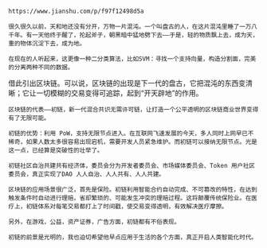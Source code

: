                                          https://www.jianshu.com/p/f97f12498d5a
	
	很久很久以前，天和地还没有分开，万物一片混沌。一个叫盘古的人，在这片混沌里睡了一万八千年。有一天他终于醒了，抡起斧子，朝黑暗中猛地劈下去——于是，轻的物质飘上去，成为天，重的物体沉淀下去，成为地。

    在现在的人听起来，这更像一种二分类算法，比如SVM：寻找一个支持向量，构造分割面，完美的分离两种不同的数据。

借此引出区块链。可以说，区块链的出现是下一代的盘古，它把混沌的东西变清晰；它让一切模糊的交易变得可追踪，起到“开天辟地”的作用。

    区块链的代表——初链，新一代混合共识无需许可链，让打造一个公平透明的区块链商业世界变得有了无限可能。

	初链的优势：利用 PoW，支持无限节点进入。在互联网飞速发展的今天，多人同时上网早已不稀奇，如果人数太多很容易出现宕机，需要开发人员紧急维护。而初链可以接纳无限节点。光是这一点，已经算是突破性的壮举了。

    初链社区自治共建共有经济体，委员会分为开发者委员会、市场媒体委员会、Token 用户社区委员会，真正实现了DAO 人人自治、人人共有、人人共建。

    区块链的应用场景很广泛，首先是保险。初链利用智能合约自动完成、不可篡改的特性，在达到触发条件时自动进行理赔，省却繁琐的、可能发生冲突的理赔过程。这将颠覆传统保险业。在医疗上，初链体系对每笔交易都打上了时间戳，使交易变得透明，有效解决医疗摩擦。

	另外，在游戏，公益，资产证券，广告方面，初链都有不俗表现。

	初链的前景是光明的，我也迫切希望他早点应用于生活的各个方面，真正开启人类智能化时代。
